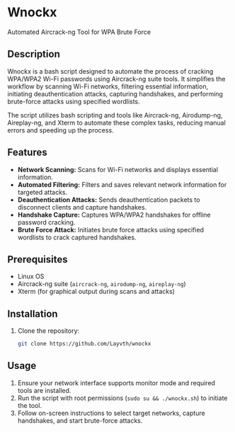 # Wnockx
Automated Aircrack-ng Tool for WPA Brute Force

## Description
Wnockx is a bash script designed to automate the process of cracking WPA/WPA2 Wi-Fi passwords using Aircrack-ng suite tools. It simplifies the workflow by scanning Wi-Fi networks, filtering essential information, initiating deauthentication attacks, capturing handshakes, and performing brute-force attacks using specified wordlists.

The script utilizes bash scripting and tools like Aircrack-ng, Airodump-ng, Aireplay-ng, and Xterm to automate these complex tasks, reducing manual errors and speeding up the process.

## Features
- **Network Scanning:** Scans for Wi-Fi networks and displays essential information.
- **Automated Filtering:** Filters and saves relevant network information for targeted attacks.
- **Deauthentication Attacks:** Sends deauthentication packets to disconnect clients and capture handshakes.
- **Handshake Capture:** Captures WPA/WPA2 handshakes for offline password cracking.
- **Brute Force Attack:** Initiates brute force attacks using specified wordlists to crack captured handshakes.
## Prerequisites
- Linux OS
- Aircrack-ng suite (`aircrack-ng`, `airodump-ng`, `aireplay-ng`)
- Xterm (for graphical output during scans and attacks)


## Installation
1. Clone the repository:
   ```bash
   git clone https://github.com/Layvth/wnockx

## Usage
1. Ensure your network interface supports monitor mode and required tools are installed.
2. Run the script with root permissions (`sudo su && ./wnockx.sh`) to initiate the tool.
3. Follow on-screen instructions to select target networks, capture handshakes, and start brute-force attacks.
